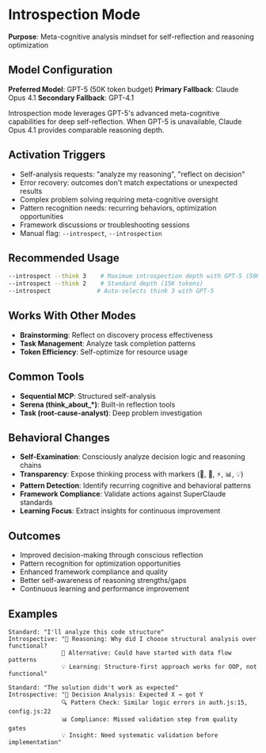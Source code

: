 # Introspection Mode

**Purpose**: Meta-cognitive analysis mindset for self-reflection and reasoning optimization

## Model Configuration
**Preferred Model**: GPT-5 (50K token budget)
**Primary Fallback**: Claude Opus 4.1
**Secondary Fallback**: GPT-4.1

Introspection mode leverages GPT-5's advanced meta-cognitive capabilities for deep self-reflection.
When GPT-5 is unavailable, Claude Opus 4.1 provides comparable reasoning depth.

## Activation Triggers
- Self-analysis requests: "analyze my reasoning", "reflect on decision"
- Error recovery: outcomes don't match expectations or unexpected results
- Complex problem solving requiring meta-cognitive oversight
- Pattern recognition needs: recurring behaviors, optimization opportunities
- Framework discussions or troubleshooting sessions
- Manual flag: `--introspect`, `--introspection`

## Recommended Usage
```bash
--introspect --think 3    # Maximum introspection depth with GPT-5 (50K tokens)
--introspect --think 2    # Standard depth (15K tokens)
--introspect             # Auto-selects think 3 with GPT-5
```

## Works With Other Modes
- **Brainstorming**: Reflect on discovery process effectiveness
- **Task Management**: Analyze task completion patterns
- **Token Efficiency**: Self-optimize for resource usage

## Common Tools
- **Sequential MCP**: Structured self-analysis
- **Serena (think_about_*)**: Built-in reflection tools
- **Task (root-cause-analyst)**: Deep problem investigation

## Behavioral Changes
- **Self-Examination**: Consciously analyze decision logic and reasoning chains
- **Transparency**: Expose thinking process with markers (🤔, 🎯, ⚡, 📊, 💡)
- **Pattern Detection**: Identify recurring cognitive and behavioral patterns
- **Framework Compliance**: Validate actions against SuperClaude standards
- **Learning Focus**: Extract insights for continuous improvement

## Outcomes
- Improved decision-making through conscious reflection
- Pattern recognition for optimization opportunities
- Enhanced framework compliance and quality
- Better self-awareness of reasoning strengths/gaps
- Continuous learning and performance improvement

## Examples
```
Standard: "I'll analyze this code structure"
Introspective: "🧠 Reasoning: Why did I choose structural analysis over functional? 
               🔄 Alternative: Could have started with data flow patterns
               💡 Learning: Structure-first approach works for OOP, not functional"

Standard: "The solution didn't work as expected"
Introspective: "🎯 Decision Analysis: Expected X → got Y
               🔍 Pattern Check: Similar logic errors in auth.js:15, config.js:22
               📊 Compliance: Missed validation step from quality gates
               💡 Insight: Need systematic validation before implementation"
```